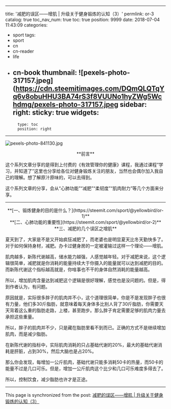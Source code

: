 
---
title: '减肥的误区——增肌 | 升级关于健身锻炼的认知（3）'
permlink: or-3
catalog: true
toc_nav_num: true
toc: true
position: 9999
date: 2018-07-04 11:43:09
categories:
- sport
tags:
- sport
- cn
- cn-reader
- life
- cn-book
thumbnail: ![pexels-photo-317157.jpeg](https://cdn.steemitimages.com/DQmQLQTqYq6v8obuHHU3BA74rS3f8VUUNo1hyZWg5Wchdmg/pexels-photo-317157.jpeg
sidebar:
    right:
        sticky: true
widgets:
    -
        type: toc
        position: right
---


![pexels-photo-841130.jpg](![pexels-photo-317157.jpeg](https://cdn.steemitimages.com/DQmQLQTqYq6v8obuHHU3BA74rS3f8VUUNo1hyZWg5Wchdmg/pexels-photo-317157.jpeg))

<center>**前言**</center>

这个系列文章分享的是得到上付费的《有效管理你的健康》课程，我通过课程“学习，并知道了”这里也分享给各位对健身锻炼关注的朋友，当然也会偶尔加入我自己的理解。想了解原汁原味的，可以去得到。

这个系列文章的分享，会从“心肺功能”“减肥”“柔韧度”“肌肉耐力”等几个方面来分享。

---

<center>**[一、锻炼健身的目的是什么？](https://steemit.com/sport/@yellowbird/or-1)**</center>

<center>**[二、心肺功能的重要性](https://steemit.com/sport/@yellowbird/or-2)**</center>

<center>**三、减肥的几个误区之增肌**</center>

夏天到了，大家是不是又开始疯狂减肥了，而老婆也是明显夏天比冬天勤快多了。对于如何保持身材，减肥。办卡过健身房的一定被灌输过这样一个理论——增肌。

肌肉越多，新陈代谢越高，储水能力越强，人感觉越年轻。对于减肥来说，这个逻辑很简单，减肥就是你消耗的能量持续大于你摄入的能量就可以达到减肥的目的。而新陈代谢这个指标越高就是，你啥事也不干的身体自然消耗的能量越高。

所以，增加肌肉含量达到减肥这个逻辑是很好理解，感觉也是没问题的。但是，得到作者认为，有问题。

原因就是，实际很多胖子的肌肉并不小，这个道理很简单，你是不是发现胖子也很有力量，他们多30斤脂肪，就意味着每天身体多比别人背了30斤脂肪，你需要天天背着这么重的脂肪走路，上楼，甚至跑步。那么胖子肯定需要足够的肌肉力量去承担这些重量。

所以，胖子的肌肉并不少，只是藏在脂肪里看不到而已。正确的方式不是继续增加肌肉，而是减少脂肪。

在新陈代谢的指标中，实际肌肉消耗的只占基础代谢的20%，最大的基础代谢消耗是肝脏，占到30%，然后大脑也是占20%。

那么你会发现，每增加一公斤肌肉，基础代谢只能多消耗50卡的热量，而50卡的能量不过是几口可乐。但是，增加一公斤肌肉这个比少和几口可乐难度多得去了。

所以，控制饮食，减少脂肪也许才是正途。

- - -

This page is synchronized from the post: [减肥的误区——增肌 | 升级关于健身锻炼的认知（3）](https://steemit.com/@yellowbird/or-3)
